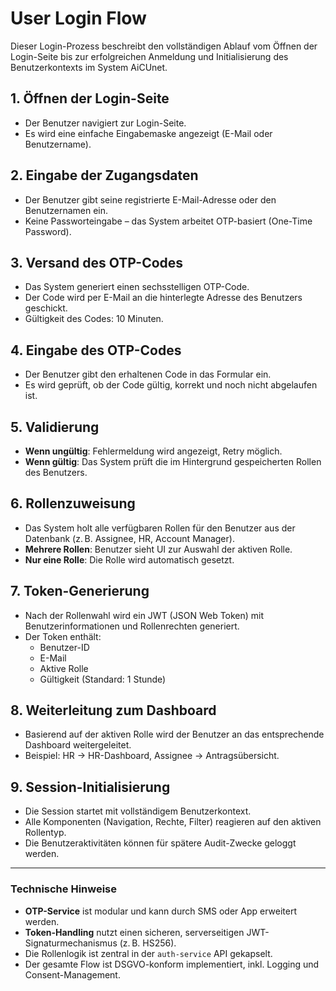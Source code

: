 # User Login Flow

Dieser Login-Prozess beschreibt den vollständigen Ablauf vom Öffnen der Login-Seite bis zur erfolgreichen Anmeldung und Initialisierung des Benutzerkontexts im System AiCUnet.

## 1. Öffnen der Login-Seite
- Der Benutzer navigiert zur Login-Seite.
- Es wird eine einfache Eingabemaske angezeigt (E-Mail oder Benutzername).

## 2. Eingabe der Zugangsdaten
- Der Benutzer gibt seine registrierte E-Mail-Adresse oder den Benutzernamen ein.
- Keine Passworteingabe – das System arbeitet OTP-basiert (One-Time Password).

## 3. Versand des OTP-Codes
- Das System generiert einen sechsstelligen OTP-Code.
- Der Code wird per E-Mail an die hinterlegte Adresse des Benutzers geschickt.
- Gültigkeit des Codes: 10 Minuten.

## 4. Eingabe des OTP-Codes
- Der Benutzer gibt den erhaltenen Code in das Formular ein.
- Es wird geprüft, ob der Code gültig, korrekt und noch nicht abgelaufen ist.

## 5. Validierung
- **Wenn ungültig**: Fehlermeldung wird angezeigt, Retry möglich.
- **Wenn gültig**: Das System prüft die im Hintergrund gespeicherten Rollen des Benutzers.

## 6. Rollenzuweisung
- Das System holt alle verfügbaren Rollen für den Benutzer aus der Datenbank (z. B. Assignee, HR, Account Manager).
- **Mehrere Rollen**: Benutzer sieht UI zur Auswahl der aktiven Rolle.
- **Nur eine Rolle**: Die Rolle wird automatisch gesetzt.

## 7. Token-Generierung
- Nach der Rollenwahl wird ein JWT (JSON Web Token) mit Benutzerinformationen und Rollenrechten generiert.
- Der Token enthält:
  - Benutzer-ID
  - E-Mail
  - Aktive Rolle
  - Gültigkeit (Standard: 1 Stunde)

## 8. Weiterleitung zum Dashboard
- Basierend auf der aktiven Rolle wird der Benutzer an das entsprechende Dashboard weitergeleitet.
- Beispiel: HR → HR-Dashboard, Assignee → Antragsübersicht.

## 9. Session-Initialisierung
- Die Session startet mit vollständigem Benutzerkontext.
- Alle Komponenten (Navigation, Rechte, Filter) reagieren auf den aktiven Rollentyp.
- Die Benutzeraktivitäten können für spätere Audit-Zwecke geloggt werden.

---

### Technische Hinweise
- **OTP-Service** ist modular und kann durch SMS oder App erweitert werden.
- **Token-Handling** nutzt einen sicheren, serverseitigen JWT-Signaturmechanismus (z. B. HS256).
- Die Rollenlogik ist zentral in der `auth-service` API gekapselt.
- Der gesamte Flow ist DSGVO-konform implementiert, inkl. Logging und Consent-Management.